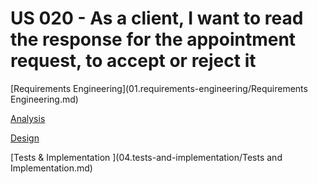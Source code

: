 # US 020 - As a client, I want to read the response for the appointment request, to accept or reject it

[Requirements Engineering](01.requirements-engineering/Requirements Engineering.md)

[Analysis](02.analysis/Analysis.md)

[Design](03.design/Design.md)

[Tests & Implementation ](04.tests-and-implementation/Tests and Implementation.md)
